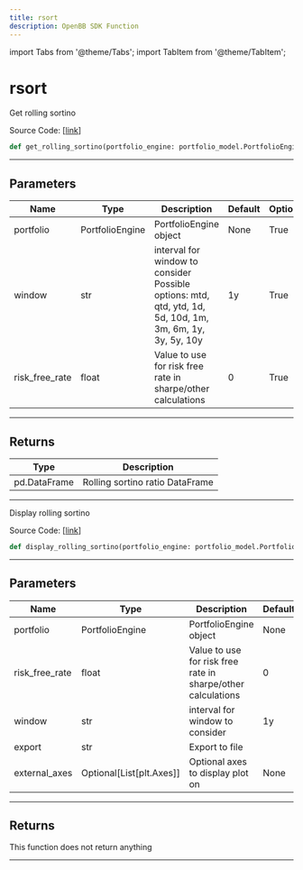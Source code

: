 ```yaml
---
title: rsort
description: OpenBB SDK Function
---
```


import Tabs from '@theme/Tabs';
import TabItem from '@theme/TabItem';

# rsort

<Tabs>
<TabItem value="model" label="Model" default>

Get rolling sortino

Source Code: [[link](https://github.com/OpenBB-finance/OpenBBTerminal/tree/main/openbb_terminal/portfolio/portfolio_model.py#L1750)]

```python
def get_rolling_sortino(portfolio_engine: portfolio_model.PortfolioEngine, risk_free_rate: float = 0, window: str = "1y") -> pd.DataFrame
```
---
## Parameters

| Name | Type | Description | Default | Optional |
| ---- | ---- | ----------- | ------- | -------- |
| portfolio | PortfolioEngine | PortfolioEngine object | None | True |
| window | str | interval for window to consider<br/>Possible options: mtd, qtd, ytd, 1d, 5d, 10d, 1m, 3m, 6m, 1y, 3y, 5y, 10y | 1y | True |
| risk_free_rate | float | Value to use for risk free rate in sharpe/other calculations | 0 | True |

---
## Returns

| Type | Description |
| ---- | ----------- |
| pd.DataFrame | Rolling sortino ratio DataFrame |

---


</TabItem>
<TabItem value="view" label="View">

Display rolling sortino

Source Code: [[link](https://github.com/OpenBB-finance/OpenBBTerminal/tree/main/openbb_terminal/portfolio/portfolio_view.py#L991)]

```python
def display_rolling_sortino(portfolio_engine: portfolio_model.PortfolioEngine, risk_free_rate: float = 0, window: str = "1y", export: str = "", external_axes: Optional[List[matplotlib.axes._axes.Axes]] = None) -> None
```
---
## Parameters

| Name | Type | Description | Default | Optional |
| ---- | ---- | ----------- | ------- | -------- |
| portfolio | PortfolioEngine | PortfolioEngine object | None | True |
| risk_free_rate | float | Value to use for risk free rate in sharpe/other calculations | 0 | True |
| window | str | interval for window to consider | 1y | True |
| export | str | Export to file |  | True |
| external_axes | Optional[List[plt.Axes]] | Optional axes to display plot on | None | True |

---
## Returns

This function does not return anything

---


</TabItem>
</Tabs>